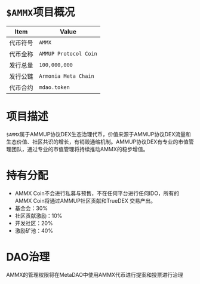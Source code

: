 # `$AMMX`项目概况

|Item | Value|
|--|--|
| 代币符号 | `AMMX` |
| 代币全称 | `AMMUP Protocol Coin` |
| 发行总量 | `100,000,000` |
| 发行公链 | `Armonia Meta Chain`|
| 代币合约 | `mdao.token` |

# 项目描述

`$AMMX`属于AMMUP协议DEX生态治理代币，价值来源于AMMUP协议DEX流量和生态价值、社区共识的增长，有销毁通缩机制。AMMUP协议DEX有专业的市值管理团队，通过专业的市值管理将持续推动AMMX的稳步增值。

# 持有分配

* AMMX Coin不会进行私募与预售，不在任何平台进行任何IDO，所有的 AMMX Coin将通过AMMUP社区贡献和TrueDEX 交易产出。
* 基金会：30%
* 社区贡献激励：10%
* 开发社区：20%
* 激励矿池：40%
  
# DAO治理

AMMX的管理权限将在MetaDAO中使用AMMX代币进行提案和投票进行治理